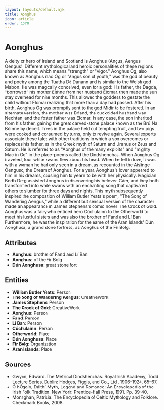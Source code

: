 ```yaml
---
layout: layouts/default.njk
title: Aonghus
icon: article
order: 1878
---
```

# Aonghus

A deity or hero of Ireland and Scotland is Aonghus (Angus, Aengus, Oengus). Different mythological and heroic personalities of these regions share this name, which means "strength" or "vigor." Aonghus Óg, also known as Aonghus mac Óg or "Angus son of youth," was the god of beauty and poetry among the Tuatha Dé Danann and is similar to the Welsh god Mabon. He was magically conceived, even for a god: His father, the Dagda, “borrowed” his mother Eithne from her husband Elcmar, then made the sun stay overhead for nine months. This allowed the goddess to gestate the child without Elcmar realizing that more than a day had passed. After his birth, Aonghus Óg was promptly sent to the god Midir to be fostered. In an alternate version, the mother was Bóand, the cuckolded husband was Nechtan, and the foster father was Elcmar. In any case, the son inherited from his father, gaining the great carved-stone palace known as the Brú Na Bóinne by deceit. Trees in the palace held out tempting fruit, and two pigs were cooked and consumed by turns, only to revive again. Several experts associate these tales with other traditions in which a son overcomes or replaces his father, as in the Greek myth of Saturn and Uranus or Zeus and Saturn. He is referred to as "Aonghus of the many exploits" and "mighty Mac in Oc" in the place-poems called the Dindshenchas. When Aonghus Óg traveled, four white swans flew about his head. When he fell in love, it was with a woman he had only seen in a dream, as recounted in the Aislinge Óenguso, the Dream of Aonghus. For a year, Aonghus's lover appeared to him in his dreams, causing him to yearn to be with her physically. Magician Bodb Derg assisted Aonghus in discovering his beloved Cáer, and they both transformed into white swans with an enchanting song that captivated others to slumber for three days and nights. This myth subsequently inspired the composition of William Butler Yeats's poem, "The Song of Wandering Aengus," while a different but sensual version of the character made an appearance in James Stephens's comic novel, The Crock of Gold. Aonghus was a fairy who enticed hero Cúchulainn to the Otherworld to meet his lustful sisters and was also the brother of Fand and Lí Ban. Furthermore, he was the inspiration for the name of the Aran Islands' Dún Aonghusa, a grand stone fortress, as Aonghus of the Fir Bolg.

## Attributes

- **Aonghus**: brother of Fand and Lí Ban
- **Aonghus**: of the Fir Bolg
- **Dún Aonghusa**: great stone fort

## Entities

- **William Butler Yeats**: Person
- **The Song of Wandering Aengus**: CreativeWork
- **James Stephens**: Person
- **The Crock of Gold**: CreativeWork
- **Aonghus**: Person
- **Fand**: Person
- **Lí Ban**: Person
- **Cúchulainn**: Person
- **Otherworld**: Place
- **Dún Aonghusa**: Place
- **Fir Bolg**: Organization
- **Aran Islands**: Place

## Sources

- Gwynn, Edward. The Metrical Dindshenchas. Royal Irish Academy, Todd Lecture Series. Dublin: Hodges, Figgis, and Co., Ltd., 1906–1924, 65–67.
- Ó hÓgain, Dáithí. Myth, Legend and Romance: An Encyclopedia of the Irish Folk Tradition. New York: Prentice-Hall Press, 1991. Pp. 39-40.
- Monaghan, Patricia. The Encyclopedia of Celtic Mythology and Folklore. Checkmark Books, 2008.

